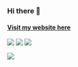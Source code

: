 ### Hi there 👋

#### [Visit my website here](https://simonbelete)

[<img src="https://img.shields.io/badge/Telegram-2CA5E0?style=for-the-badge&logo=telegram&logoColor=white">](https://t.me/simon_belete)
[<img src="https://img.shields.io/badge/Codepen-000000?style=for-the-badge&logo=codepen&logoColor=white">](https://codepen.io/simonbelete/pens/public)
[<img src="https://img.shields.io/badge/linkedin-%230077B5.svg?style=for-the-badge&logo=linkedin&logoColor=white">](www.linkedin.com/in/simonbelete)

![](https://komarev.com/ghpvc/?username=Simonbelete)

<!--
**Simonbelete/simonbelete** is a ✨ _special_ ✨ repository because its `README.md` (this file) appears on your GitHub profile.

Here are some ideas to get you started:

- 🔭 I’m currently working on ...
- 🌱 I’m currently learning ...
- 👯 I’m looking to collaborate on ...
- 🤔 I’m looking for help with ...
- 💬 Ask me about ...
- 📫 How to reach me: ...
- 😄 Pronouns: ...
- ⚡ Fun fact: ...
-->
